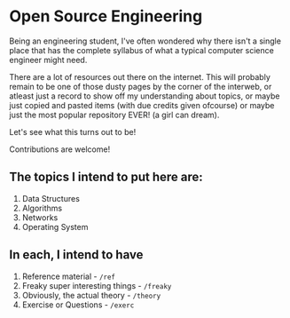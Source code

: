 # Open Source Engineering

Being an engineering student, I've often wondered why there isn't a single place that has the complete syllabus of what a typical computer science engineer might need.

There are a lot of resources out there on the internet. This will probably remain to be one of those dusty pages by the corner of the interweb, or atleast just a record to show off my understanding about topics, or maybe just copied and pasted items (with due credits given ofcourse) or maybe just the most popular repository EVER! (a girl can dream).

Let's see what this turns out to be!

Contributions are welcome!

## The topics I intend to put here are:

1. Data Structures
2. Algorithms
3. Networks
4. Operating System

## In each, I intend to have

1. Reference material - `/ref`
2. Freaky super interesting things - `/freaky`
3. Obviously, the actual theory - `/theory`
4. Exercise or Questions - `/exerc`
